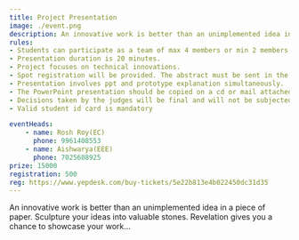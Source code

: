 ```yaml
---
title: Project Presentation
image: ./event.png
description: An innovative work is better than an unimplemented idea in a piece of paper. Sculpture your ideas into valuable stones.Revelation gives you a chance to showcase your work,
rules:
- Students can participate as a team of max 4 members or min 2 members.
- Presentation duration is 20 minutes.
- Project focuses on technical innovations.
- Spot registration will be provided. The abstract must be sent in the prescribed format during online registration. Also hard copies of the abstract must be submitted at the time of presentation.
- Presentation involves ppt and prototype explanation simultaneously.
- The PowerPoint presentation should be copied on a cd or mail attached and brought.
- Decisions taken by the judges will be final and will not be subjected to any further discussions.
- Valid student id card is mandatory

eventHeads:
    - name: Rosh Roy(EC)
      phone: 9961408553
    - name: Aishwarya(EEE)
      phone: 7025608925
prize: 15000
registration: 500
reg: https://www.yepdesk.com/buy-tickets/5e22b813e4b022450dc31d35
---
```


An innovative work is better than an unimplemented idea in a piece of paper. Sculpture your ideas into valuable stones.
Revelation gives you a chance to showcase your work...
